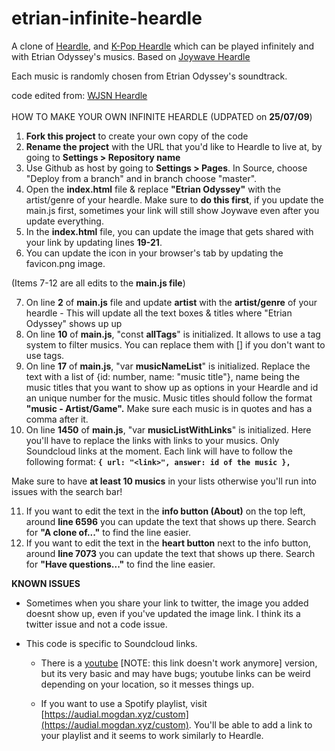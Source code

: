 # etrian-infinite-heardle

A clone of [Heardle](https://www.heardle.app/), and [K-Pop Heardle](https://heardle-kpop.glitch.me/) which can be played infinitely and with Etrian Odyssey's musics. Based on [Joywave Heardle](https://joywave-heardle.glitch.me/)

Each music is randomly chosen from Etrian Odyssey's soundtrack.

code edited from: [WJSN Heardle](https://github.com/haseul/wjsn-heardle)
<br />
<br />
HOW TO MAKE YOUR OWN INFINITE HEARDLE (UDPATED on **25/07/09**)

1. **Fork this project** to create your own copy of the code
2. **Rename the project** with the URL that you'd like to Heardle to live at, by going to **Settings >  Repository name**
3. Use Github as host by going to **Settings > Pages**. In Source, choose "Deploy from a branch" and in branch choose "master".
4. Open the **index.html** file & replace **"Etrian Odyssey"** with the artist/genre of your heardle. Make sure to **do this first**, if you update the main.js first, sometimes your link will still show Joywave even after you update everything.
5. In the **index.html** file, you can update the image that gets shared with your link by updating lines **19-21**. 
6. You can update the icon in your browser's tab by updating the favicon.png image.

(Items 7-12 are all edits to the **main.js file**)

7. On line **2** of **main.js** file and update **artist** with the **artist/genre** of your heardle - This will update all the text boxes & titles where "Etrian Odyssey" shows up up
8. On line **10** of **main.js**, "const **allTags**" is initialized. It allows to use a tag system to filter musics. You can replace them with [] if you don't want to use tags.
9. On line **17** of **main.js**, "var **musicNameList**" is initialized. Replace the text with a list of {id: number, name: "music title"}, name being the music titles that you want to show up as options in your Heardle and id an unique number for the music. Music titles should follow the format **"music - Artist/Game".** Make sure each music is in quotes and has a comma after it.
10. On line **1450** of **main.js**, "var **musicListWithLinks**" is initialized. Here you'll have to replace the links with links to your musics. Only Soundcloud links at the moment. Each link will have to follow the following format:
   **`{ url: "<link>", answer: id of the music },`**

   Make sure to have **at least 10 musics** in your lists otherwise you'll run into issues with the search bar!

11. If you want to edit the text in the **info button (About)** on the top left, around **line 6596** you can update the text that shows up there. Search for **"A clone of..."** to find the line easier.
12. If you want to edit the text in the **heart button** next to the info button, around **line 7073** you can update the text that shows up there. Search for **"Have questions..."** to find the line easier.

**KNOWN ISSUES**

- Sometimes when you share your link to twitter, the image you added doesnt show up, even if you've updated the image link. I think its a twitter issue and not a code issue.

- This code is specific to Soundcloud links.

  - There is a [youtube](https://glitch.com/~youtube-heardle-template) \[NOTE: this link doesn't work anymore\] version, but its very basic and may have bugs; youtube links can be weird depending on your location, so it messes things up.

  - If you want to use a Spotify playlist, visit [https://audial.mogdan.xyz/custom](https://audial.mogdan.xyz/custom). You'll be able to add a link to your playlist and it seems to work similarly to Heardle.
